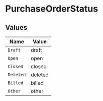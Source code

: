 # PurchaseOrderStatus


## Values

| Name      | Value     |
| --------- | --------- |
| `Draft`   | draft     |
| `Open`    | open      |
| `Closed`  | closed    |
| `Deleted` | deleted   |
| `Billed`  | billed    |
| `Other`   | other     |